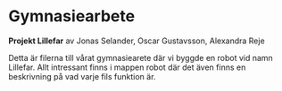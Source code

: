 # Gymnasiearbete

**Projekt Lillefar**
av Jonas Selander, Oscar Gustavsson, Alexandra Reje

Detta är filerna till vårat gymnasiearete där vi byggde en robot vid namn Lillefar. 
  Allt intressant finns i mappen robot där det även finns en beskrivning på vad varje fils funktion är.
